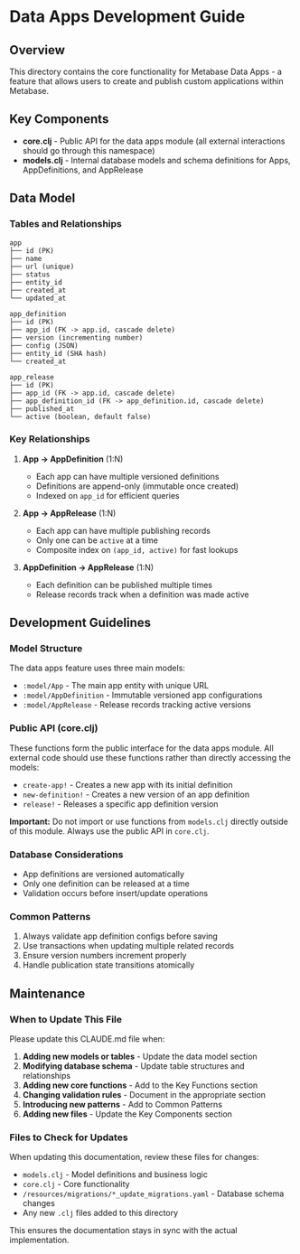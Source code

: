 # Data Apps Development Guide

## Overview

This directory contains the core functionality for Metabase Data Apps - a feature that allows users to create and publish custom applications within Metabase.

## Key Components

- **core.clj** - Public API for the data apps module (all external interactions should go through this namespace)
- **models.clj** - Internal database models and schema definitions for Apps, AppDefinitions, and AppRelease

## Data Model

### Tables and Relationships

```
app
├── id (PK)
├── name
├── url (unique)
├── status
├── entity_id
├── created_at
└── updated_at

app_definition
├── id (PK)
├── app_id (FK -> app.id, cascade delete)
├── version (incrementing number)
├── config (JSON)
├── entity_id (SHA hash)
└── created_at

app_release
├── id (PK)
├── app_id (FK -> app.id, cascade delete)
├── app_definition_id (FK -> app_definition.id, cascade delete)
├── published_at
└── active (boolean, default false)
```

### Key Relationships

1. **App → AppDefinition** (1:N)
   - Each app can have multiple versioned definitions
   - Definitions are append-only (immutable once created)
   - Indexed on `app_id` for efficient queries

2. **App → AppRelease** (1:N)
   - Each app can have multiple publishing records
   - Only one can be `active` at a time
   - Composite index on `(app_id, active)` for fast lookups

3. **AppDefinition → AppRelease** (1:N)
   - Each definition can be published multiple times
   - Release records track when a definition was made active

## Development Guidelines

### Model Structure

The data apps feature uses three main models:
- `:model/App` - The main app entity with unique URL
- `:model/AppDefinition` - Immutable versioned app configurations
- `:model/AppRelease` - Release records tracking active versions

### Public API (core.clj)

These functions form the public interface for the data apps module. All external code should use these functions rather than directly accessing the models:

- `create-app!` - Creates a new app with its initial definition
- `new-definition!` - Creates a new version of an app definition
- `release!` - Releases a specific app definition version

**Important:** Do not import or use functions from `models.clj` directly outside of this module. Always use the public API in `core.clj`.

### Database Considerations

- App definitions are versioned automatically
- Only one definition can be released at a time
- Validation occurs before insert/update operations

### Common Patterns

1. Always validate app definition configs before saving
2. Use transactions when updating multiple related records
3. Ensure version numbers increment properly
4. Handle publication state transitions atomically

## Maintenance

### When to Update This File

Please update this CLAUDE.md file when:

1. **Adding new models or tables** - Update the data model section
2. **Modifying database schema** - Update table structures and relationships
3. **Adding new core functions** - Add to the Key Functions section
4. **Changing validation rules** - Document in the appropriate section
5. **Introducing new patterns** - Add to Common Patterns
6. **Adding new files** - Update the Key Components section

### Files to Check for Updates

When updating this documentation, review these files for changes:
- `models.clj` - Model definitions and business logic
- `core.clj` - Core functionality
- `/resources/migrations/*_update_migrations.yaml` - Database schema changes
- Any new `.clj` files added to this directory

This ensures the documentation stays in sync with the actual implementation.
